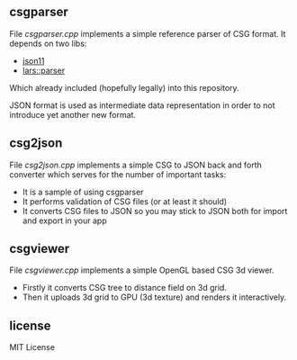 ## csgparser

File *csgparser.cpp* implements a simple reference parser of CSG format.
It depends on two libs:

* [json11](https://github.com/dropbox/json11)
* [lars::parser](https://github.com/TheLartians/Parser)

Which already included (hopefully legally) into this repository.

JSON format is used as intermediate data representation in order to not introduce yet another new format.

## csg2json

File *csg2json.cpp* implements a simple CSG to JSON back and forth converter which serves for  the number of important tasks:
* It is a sample of using csgparser
* It performs validation of CSG files (or at least it should)
* It converts CSG files to JSON so you may stick to JSON both for import and export in your app

## csgviewer

File *csgviewer.cpp* implements a simple OpenGL based CSG 3d viewer.

* Firstly it converts CSG tree to distance field on 3d grid.
* Then it uploads 3d grid to GPU (3d texture) and renders it interactively.

## license

MIT License
